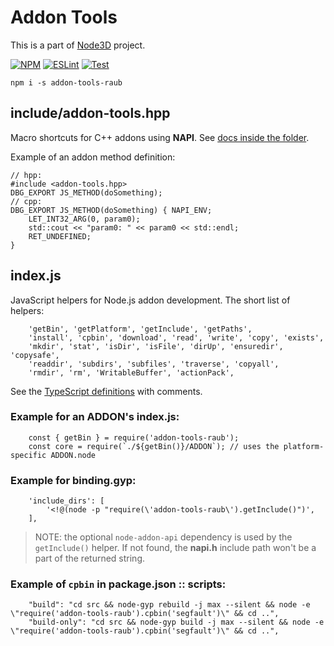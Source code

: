 # Addon Tools

This is a part of [Node3D](https://github.com/node-3d) project.

[![NPM](https://badge.fury.io/js/addon-tools-raub.svg)](https://badge.fury.io/js/addon-tools-raub)
[![ESLint](https://github.com/node-3d/addon-tools-raub/actions/workflows/eslint.yml/badge.svg)](https://github.com/node-3d/addon-tools-raub/actions/workflows/eslint.yml)
[![Test](https://github.com/node-3d/addon-tools-raub/actions/workflows/test.yml/badge.svg)](https://github.com/node-3d/addon-tools-raub/actions/workflows/test.yml)

```
npm i -s addon-tools-raub
```


## include/addon-tools.hpp

Macro shortcuts for C++ addons using **NAPI**.
See [docs inside the folder](/include).

Example of an addon method definition:

```
// hpp:
#include <addon-tools.hpp>
DBG_EXPORT JS_METHOD(doSomething);
// cpp:
DBG_EXPORT JS_METHOD(doSomething) { NAPI_ENV;
	LET_INT32_ARG(0, param0);
	std::cout << "param0: " << param0 << std::endl;
	RET_UNDEFINED;
}
```


## index.js

JavaScript helpers for Node.js addon development. The short list of helpers:
```
	'getBin', 'getPlatform', 'getInclude', 'getPaths',
	'install', 'cpbin', 'download', 'read', 'write', 'copy', 'exists',
	'mkdir', 'stat', 'isDir', 'isFile', 'dirUp', 'ensuredir', 'copysafe',
	'readdir', 'subdirs', 'subfiles', 'traverse', 'copyall',
	'rmdir', 'rm', 'WritableBuffer', 'actionPack',
```


See the [TypeScript definitions](/index.d.ts) with comments.


### Example for an ADDON's **index.js**:

```
	const { getBin } = require('addon-tools-raub');
	const core = require(`./${getBin()}/ADDON`); // uses the platform-specific ADDON.node
```


### Example for **binding.gyp**:

```
	'include_dirs': [
		'<!@(node -p "require(\'addon-tools-raub\').getInclude()")',
	],
```

> NOTE: the optional `node-addon-api` dependency is used by the `getInclude()` helper. If not found,
	the **napi.h** include path won't be a part of the returned string.


### Example of `cpbin` in **package.json :: scripts**:

```
	"build": "cd src && node-gyp rebuild -j max --silent && node -e \"require('addon-tools-raub').cpbin('segfault')\" && cd ..",
	"build-only": "cd src && node-gyp build -j max --silent && node -e \"require('addon-tools-raub').cpbin('segfault')\" && cd ..",
```
